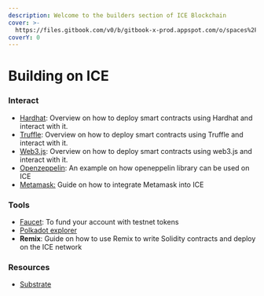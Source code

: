 ```yaml
---
description: Welcome to the builders section of ICE Blockchain
cover: >-
  https://files.gitbook.com/v0/b/gitbook-x-prod.appspot.com/o/spaces%2F49gyOjprWLCN0GWHsIW3%2Fuploads%2FRBe9liXddWMdNoT1wIp1%2FE6XdqMXVUAAM_x8.jpg?alt=media&token=18b1f341-49cf-4614-98b3-a0a7b12b40c9
coverY: 0
---
```


# Building on ICE

### Interact

* [Hardhat](using-hardhat/): Overview on how to deploy smart contracts using Hardhat and interact with it.
* [Truffle](using-truffle/): Overview on how to deploy smart contracts using Truffle and interact with it.
* [Web3.js](using-web3.js/): Overview on how to deploy smart contracts using web3.js and interact with it.
* [Openzeppelin](using-hardhat/): An example on how openeppelin library can be used on ICE
* [Metamask:](../ice-testnet-details/network-endpoints/interacting-with-frost-using-metamask.md) Guide on how to integrate Metamask into ICE

### Tools

* [Faucet](../ice-details/faucet.md): To fund your account with testnet tokens
* [Polkadot explorer](broken-reference)
* **Remix**: Guide on how to use Remix to write Solidity contracts and deploy on the ICE network

### Resources

* [Substrate](https://docs.substrate.io/v3/getting-started/overview/)&#x20;

